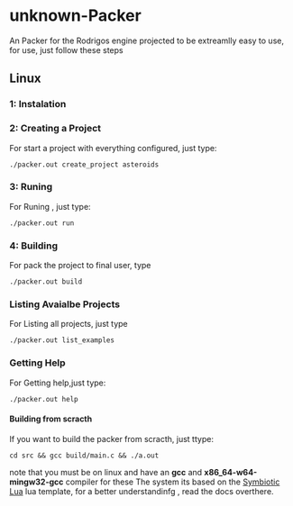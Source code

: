 # unknown-Packer
An Packer for the Rodrigos engine projected to be extreamlly 
easy to use, for use, just follow these steps 

## Linux

### 1: Instalation 

### 2: Creating a Project 
For start a project with everything configured, just type:
```shel 
./packer.out create_project asteroids

```
### 3: Runing
For Runing , just type: 
```shel 
./packer.out run
```


### 4: Building 
For pack the project to final user, type 
```shel 
./packer.out build
```

### Listing Avaialbe Projects 
For Listing all projects, just type 

```shel 
./packer.out list_examples
```
### Getting Help
For Getting help,just type: 
```shel 
./packer.out help
```




#### Building from scracth

If you want to build the packer from scracth, just ttype: 
```shel
cd src && gcc build/main.c && ./a.out
```
note that you must be on linux  and have an **gcc** and  **x86_64-w64-mingw32-gcc** compiler 
for these
The system its based on the [Symbiotic Lua](https://github.com/OUIsolutions/Symbiotic-Lua) lua template, for a better understandinfg , read  the docs overthere.
